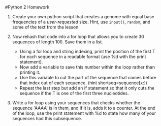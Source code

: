 #Python 2 Homework

1. Create your own python script that creates a genome with equal base frequencies of a *user-requested* size. Hint, use `input()`, `random`, and some of the text from the lesson

2. Now rehash that code into a for loop that allows you to create 30 sequences of length 100. Save them in a list.

	- Using a for loop and string indexing, print the position of the first T for each sequence in a readable format (use %d with the print statement).
	- Now add a variable to save this number within the loop rather than printing it.
	- Use this variable to cut the part of the sequence that comes before that index out of each sequence. (hint shortseq=sequence[x:])
	- Repeat the last step but add an if statement so that it only cuts the sequence if the T is one of the first three nucleotides.
	
3. Write a for loop using your sequences that checks whether the sequence 'AAAA' is in them, and if it is, adds it to a counter. At the end of the loop, use the print statement with %d to state how many of your sequences had this subsequence.

